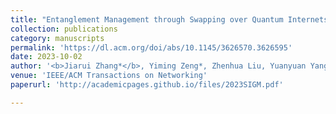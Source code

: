 ```yaml
---
title: "Entanglement Management through Swapping over Quantum Internets"
collection: publications
category: manuscripts
permalink: 'https://dl.acm.org/doi/abs/10.1145/3626570.3626595'
date: 2023-10-02
author: '<b>Jiarui Zhang*</b>, Yiming Zeng*, Zhenhua Liu, Yuanyuan Yang'
venue: 'IEEE/ACM Transactions on Networking'
paperurl: 'http://academicpages.github.io/files/2023SIGM.pdf'

---
```


